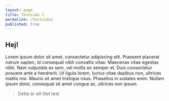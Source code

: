 ```yaml
---
layout: page
title: Testsida 1
permalink: /testsida1
published: true
---
```



## Hej!
Lorem ipsum dolor sit amet, consectetur adipiscing elit. Praesent placerat rutrum sapien, id consequat nibh convallis vitae. Maecenas vitae egestas nibh. Nam vulputate ex sem, vel mollis ex semper et. Duis consectetur posuere ante a hendrerit. Ut ligula lorem, luctus vitae dapibus non, ultrices mattis nisi. Mauris sit amet tristique risus. Phasellus in sodales enim. Nullam ipsum dolor, consequat sit amet congue ac, ultrices non ipsum.

> Detta är ett litet test
